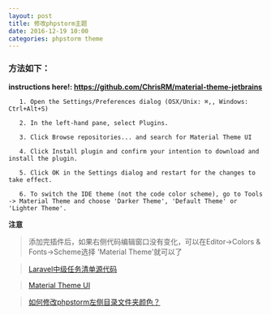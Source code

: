 ```yaml
---
layout: post
title: 修改phpstorm主题
date: 2016-12-19 10:00
categories: phpstorm theme
---
```



### 方法如下：

**instructions here!: <https://github.com/ChrisRM/material-theme-jetbrains>**

```
   1. Open the Settings/Preferences dialog (OSX/Unix: ⌘,, Windows: Ctrl+Alt+S)

   2. In the left-hand pane, select Plugins.

   3. Click Browse repositories... and search for Material Theme UI

   4. Click Install plugin and confirm your intention to download and install the plugin.

   5. Click OK in the Settings dialog and restart for the changes to take effect.

   6. To switch the IDE theme (not the code color scheme), go to Tools -> Material Theme and choose 'Darker Theme', 'Default Theme' or 'Lighter Theme'.
```

**注意**

> 添加完插件后，如果右侧代码编辑窗口没有变化，可以在Editor->Colors & Fonts->Scheme选择 'Material Theme'就可以了

> [Laravel中级任务清单源代码](https://github.com/laravel/quickstart-intermediate)

> [Material Theme UI](https://plugins.jetbrains.com/plugin/8006?pr=androidstudio&ec=&offset=15&max=15)

> [如何修改phpstorm左侧目录文件夹颜色？](https://segmentfault.com/q/1010000007069583)
